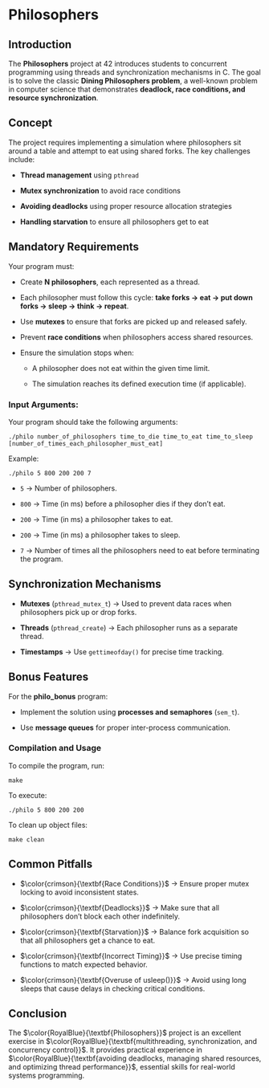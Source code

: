 # Philosophers

## Introduction

The **Philosophers** project at 42 introduces students to concurrent programming using threads and synchronization mechanisms in C. The goal is to solve the classic **Dining Philosophers problem**, a well-known problem in computer science that demonstrates **deadlock, race conditions, and resource synchronization**.

## Concept

The project requires implementing a simulation where philosophers sit around a table and attempt to eat using shared forks. The key challenges include:

  - **Thread management** using ```pthread```

  - **Mutex synchronization** to avoid race conditions

  - **Avoiding deadlocks** using proper resource allocation strategies

  - **Handling starvation** to ensure all philosophers get to eat

## Mandatory Requirements

Your program must:

  - Create **N philosophers**, each represented as a thread.

  - Each philosopher must follow this cycle: **take forks → eat → put down forks → sleep → think → repeat**.

  - Use **mutexes** to ensure that forks are picked up and released safely.

  - Prevent **race conditions** when philosophers access shared resources.

  - Ensure the simulation stops when:

    - A philosopher does not eat within the given time limit.

    - The simulation reaches its defined execution time (if applicable).

### Input Arguments:

Your program should take the following arguments:

```console
./philo number_of_philosophers time_to_die time_to_eat time_to_sleep [number_of_times_each_philosopher_must_eat]
```

Example:

```console
./philo 5 800 200 200 7
```

  - ```5``` → Number of philosophers.

  - ```800``` → Time (in ms) before a philosopher dies if they don’t eat.

  - ```200``` → Time (in ms) a philosopher takes to eat.

  - ```200``` → Time (in ms) a philosopher takes to sleep.

  - ```7``` → Number of times all the philosophers need to eat before terminating the program.

## Synchronization Mechanisms

  - **Mutexes** (```pthread_mutex_t```) → Used to prevent data races when philosophers pick up or drop forks.

  - **Threads** (```pthread_create```) → Each philosopher runs as a separate thread.

  - **Timestamps** → Use ```gettimeofday()``` for precise time tracking.

## Bonus Features

For the **philo_bonus** program:

  - Implement the solution using **processes and semaphores** (```sem_t```).

  - Use **message queues** for proper inter-process communication.

### Compilation and Usage

To compile the program, run:

```console
make
```

To execute:

```console
./philo 5 800 200 200
```

To clean up object files:

```console
make clean
```

## Common Pitfalls

  - $\color{crimson}{\textbf{Race Conditions}}$ → Ensure proper mutex locking to avoid inconsistent states.

  - $\color{crimson}{\textbf{Deadlocks}}$ → Make sure that all philosophers don’t block each other indefinitely.

  - $\color{crimson}{\textbf{Starvation}}$ → Balance fork acquisition so that all philosophers get a chance to eat.

  - $\color{crimson}{\textbf{Incorrect Timing}}$ → Use precise timing functions to match expected behavior.

  - $\color{crimson}{\textbf{Overuse of usleep()}}$ → Avoid using long sleeps that cause delays in checking critical conditions.

## Conclusion

The $\color{RoyalBlue}{\textbf{Philosophers}}$ project is an excellent exercise in $\color{RoyalBlue}{\textbf{multithreading, synchronization, and concurrency control}}$. It provides practical experience in $\color{RoyalBlue}{\textbf{avoiding deadlocks, managing shared resources, and optimizing thread performance}}$, essential skills for real-world systems programming.

